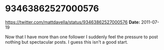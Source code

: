 # 93463862527000576
https://twitter.com/mattdavella/status/93463862527000576
**Date:** 2011-07-19

Now that I have more than one follower I suddenly feel the pressure to post nothing but spectacular posts. I guess this isn't a good start.
